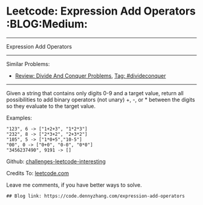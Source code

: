 # Leetcode: Expression Add Operators     :BLOG:Medium:


---

Expression Add Operators  

---

Similar Problems:  
-   [Review: Divide And Conquer Problems](https://code.dennyzhang.com/review-divideconquer), [Tag: #divideconquer](https://code.dennyzhang.com/tag/divideconquer)

---

Given a string that contains only digits 0-9 and a target value, return all possibilities to add binary operators (not unary) +, -, or \* between the digits so they evaluate to the target value.  

Examples:  

    "123", 6 -> ["1+2+3", "1*2*3"] 
    "232", 8 -> ["2*3+2", "2+3*2"]
    "105", 5 -> ["1*0+5","10-5"]
    "00", 0 -> ["0+0", "0-0", "0*0"]
    "3456237490", 9191 -> []

Github: [challenges-leetcode-interesting](https://github.com/DennyZhang/challenges-leetcode-interesting/tree/master/expression-add-operators)  

Credits To: [leetcode.com](https://leetcode.com/problems/expression-add-operators/description/)  

Leave me comments, if you have better ways to solve.  

    ## Blog link: https://code.dennyzhang.com/expression-add-operators